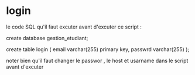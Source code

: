 # login
le code SQL qu'il faut excuter avant d'excuter ce script :

create database gestion_etudiant;

create table login (
email varchar(255) primary key, 
passwrd varchar(255) 
);


noter bien qu'il faut changer le passwor , le host et usarname  dans le script avant d'excuter 